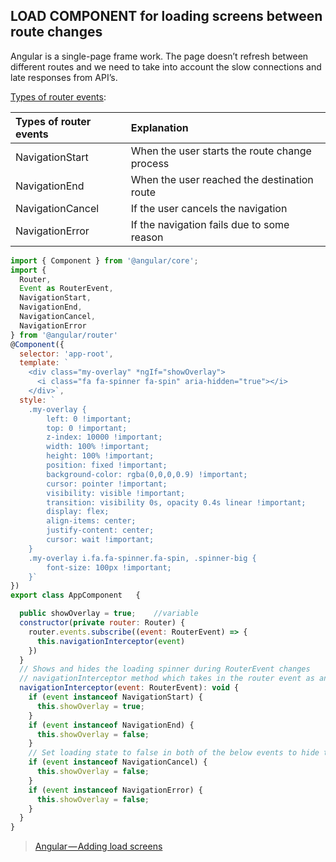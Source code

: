 ## LOAD COMPONENT for loading screens between route changes

Angular is a single-page frame work. The page doesn’t refresh between different routes and we need to take into account the slow connections and late responses from API’s.

[Types of router events](https://angular.io/api/router/Event):

| Types of router events|Explanation|
| :------------- | :------------- |
|NavigationStart| When the user starts the route change process|
|NavigationEnd|When the user reached the destination route|
|NavigationCancel|If the user cancels the navigation|
|NavigationError|If the navigation fails due to some reason|

```javascript
import { Component } from '@angular/core';
import {
  Router,
  Event as RouterEvent,
  NavigationStart,
  NavigationEnd,
  NavigationCancel,
  NavigationError
} from '@angular/router'
@Component({
  selector: 'app-root',
  template: `
    <div class="my-overlay" *ngIf="showOverlay">
      <i class="fa fa-spinner fa-spin" aria-hidden="true"></i>
    </div>`,
  style: `
    .my-overlay {
        left: 0 !important;
        top: 0 !important;
        z-index: 10000 !important;
        width: 100% !important;
        height: 100% !important;
        position: fixed !important;
        background-color: rgba(0,0,0,0.9) !important;
        cursor: pointer !important;
        visibility: visible !important;
        transition: visibility 0s, opacity 0.4s linear !important;
        display: flex;
        align-items: center;
        justify-content: center;
        cursor: wait !important;
    }
    .my-overlay i.fa.fa-spinner.fa-spin, .spinner-big {
        font-size: 100px !important;
    }`
})
export class AppComponent   {

  public showOverlay = true;    //variable 
  constructor(private router: Router) {
    router.events.subscribe((event: RouterEvent) => {
      this.navigationInterceptor(event)
    })
  }
  // Shows and hides the loading spinner during RouterEvent changes
  // navigationInterceptor method which takes in the router event as an argument.
  navigationInterceptor(event: RouterEvent): void {
    if (event instanceof NavigationStart) {
      this.showOverlay = true;
    }
    if (event instanceof NavigationEnd) {
      this.showOverlay = false;
    }
    // Set loading state to false in both of the below events to hide the spinner in case a request fails
    if (event instanceof NavigationCancel) {
      this.showOverlay = false;
    }
    if (event instanceof NavigationError) {
      this.showOverlay = false;
    }
  }
}
```

> [Angular — Adding load screens](https://medium.com/@sub.metu/angular-loading-screens-66a24894b99)
